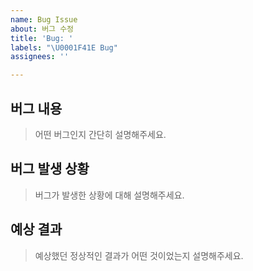 ```yaml
---
name: Bug Issue
about: 버그 수정
title: 'Bug: '
labels: "\U0001F41E Bug"
assignees: ''

---
```


## 버그 내용

> 어떤 버그인지 간단히 설명해주세요.

## 버그 발생 상황

> 버그가 발생한 상황에 대해 설명해주세요.

## 예상 결과

> 예상했던 정상적인 결과가 어떤 것이었는지 설명해주세요.
